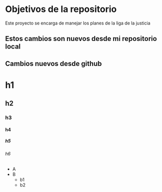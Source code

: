 # Objetivos de la repositorio

Este proyecto se encarga de manejar los planes de la liga de la justicia


## Estos cambios son nuevos desde mi repositorio local
## Cambios nuevos desde github

# h1
## h2
### h3
#### h4
##### h5
###### h6

* A
* B
  * b1
  * b2   
